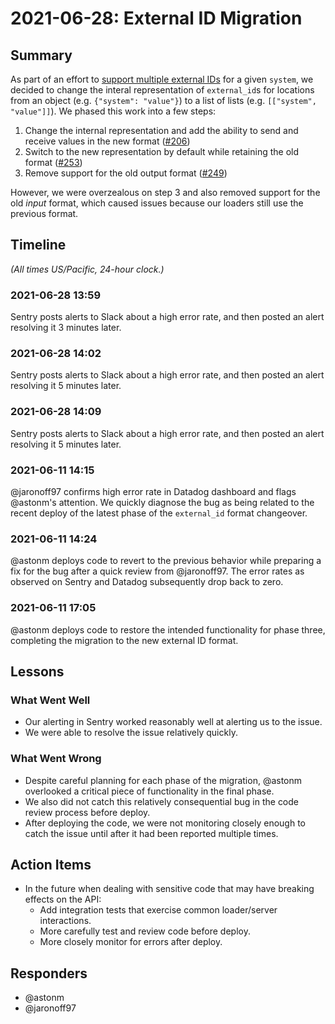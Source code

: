 # 2021-06-28: External ID Migration

## Summary

As part of an effort to [support multiple external IDs][issue-188] for a given `system`, we decided to change the interal representation of `external_id`s for locations from an object (e.g. `{"system": "value"}`) to a list of lists (e.g. `[["system", "value"]]`). We phased this work into a few steps:

1. Change the internal representation and add the ability to send and receive values in the new format ([#206][pr-206])
2. Switch to the new representation by default while retaining the old format ([#253][pr-253])
3. Remove support for the old output format ([#249][pr-249])

However, we were overzealous on step 3 and also removed support for the old _input_ format, which caused issues because our loaders still use the previous format.

## Timeline

_(All times US/Pacific, 24-hour clock.)_

### 2021-06-28 13:59

Sentry posts alerts to Slack about a high error rate, and then posted an alert resolving it 3 minutes later.

### 2021-06-28 14:02

Sentry posts alerts to Slack about a high error rate, and then posted an alert resolving it 5 minutes later.

### 2021-06-28 14:09

Sentry posts alerts to Slack about a high error rate, and then posted an alert resolving it 5 minutes later.

### 2021-06-11 14:15

@jaronoff97 confirms high error rate in Datadog dashboard and flags @astonm's attention. We quickly diagnose the bug as being related to the recent
deploy of the latest phase of the `external_id` format changeover.

### 2021-06-11 14:24

@astonm deploys code to revert to the previous behavior while preparing a fix for the bug after a quick review from @jaronoff97. The error rates as observed on Sentry and Datadog subsequently drop back to zero.

### 2021-06-11 17:05

@astonm deploys code to restore the intended functionality for phase three, completing the migration to the new external ID format.

## Lessons

### What Went Well

-   Our alerting in Sentry worked reasonably well at alerting us to the issue.
-   We were able to resolve the issue relatively quickly.

### What Went Wrong

-   Despite careful planning for each phase of the migration, @astonm overlooked a critical piece of functionality in the final phase.
-   We also did not catch this relatively consequential bug in the code review process before deploy.
-   After deploying the code, we were not monitoring closely enough to catch the issue until after it had been reported multiple times.

## Action Items

-   In the future when dealing with sensitive code that may have breaking effects on the API:
    -   Add integration tests that exercise common loader/server interactions.
    -   More carefully test and review code before deploy.
    -   More closely monitor for errors after deploy.

## Responders

-   @astonm
-   @jaronoff97

[issue-188]: https://github.com/usdigitalresponse/appointment-availability-infra/issues/188
[pr-206]: https://github.com/usdigitalresponse/appointment-availability-infra/pull/206
[pr-253]: https://github.com/usdigitalresponse/appointment-availability-infra/pull/253
[pr-249]: https://github.com/usdigitalresponse/appointment-availability-infra/pull/249
